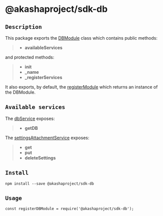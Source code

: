 # @akashaproject/sdk-db

## `Description`
This package exports the [DBModule](./src/index.ts) class which contains public methods:

> - **availableServices**

and protected methods:

> - **init**
> - **_name**
> - **_registerServices**

It also exports, by default, the [registerModule](./src/index.ts) which returns an instance of the DBModule.

## `Available services`
The [dbService](./src/db.service.ts) exposes:

> - **getDB**

The [settingsAttachmentService](./src/settings.attachment.service.ts) exposes:

> - **get**
> - **put**
> - **deleteSettings**

## `Install`
``` shell script
npm install --save @akashaproject/sdk-db
```

## `Usage`

```
const registerDBModule = require('@akashaproject/sdk-db');
```
